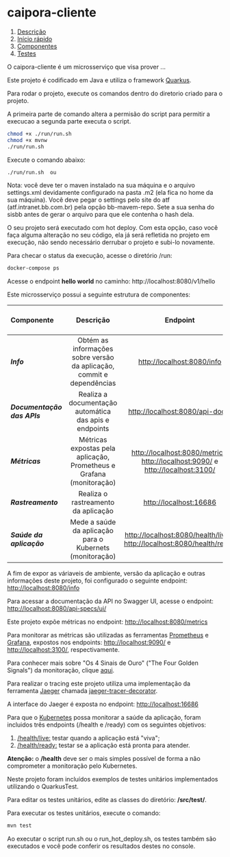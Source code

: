 # caipora-cliente

1. [Descrição](#1-descrição)
2. [Início rápido](#2-início-rápido)
3. [Componentes](#3-componentes)
4. [Testes](#4-testes)


O caipora-cliente é um microsserviço que visa prover ...

Este projeto é codificado em Java e utiliza o framework [Quarkus](<https://quarkus.io/>).



Para rodar o projeto, execute os comandos dentro do diretorio criado para o projeto.

A primeira parte de comando altera a permisão do script para permitir a execucao a segunda parte executa o script. 

``` bash
chmod +x ./run/run.sh 
chmod +x mvnw 
./run/run.sh
```

Execute o comando abaixo: 

```bash 
./run/run.sh  ou             
```

Nota: você deve ter o maven instalado na sua máquina e o arquivo settings.xml devidamente configurado na pasta .m2 (ela fica no home da sua máquina). Você deve pegar o settings pelo site do atf (atf.intranet.bb.com.br) pela opção bb-mavem-repo. Sete a sua senha do sisbb antes de gerar o arquivo para que ele contenha o hash dela. 

O seu projeto será executado com hot deploy. Com esta opção, caso você faça alguma alteração no seu código, ela já será refletida no projeto em execução, não sendo necessário derrubar o projeto e subi-lo novamente. 


Para checar o status da execução, acesse o diretório /run:

``` bash
docker-compose ps
```

Acesse o endpoint **hello world** no caminho: http://localhost:8080/v1/hello



Este microsserviço possui a seguinte estrutura de componentes:

| Componente                 | Descrição             | Endpoint                | Saiba mais em |
| :---                   | :----:                | :----:                   | ---:         |
| **_Info_**                   | Obtém as informações sobre versão da aplicação, commit e dependências            | <http://localhost:8080/info>             | [info](#31-info) |
| **_Documentação das APIs_**  | Realiza a documentação automática das apis e endpoints        | <http://localhost:8080/api-docs/> | [api-docs](#32-documentação-da-api)     |
| **_Métricas_**               | Métricas expostas pela aplicação, Prometheus e Grafana (monitoração)                 | <http://localhost:8080/metrics>, <http://localhost:9090/> e <http://localhost:3100/> | [metrics](#33-métricas)       |
| **_Rastreamento_**           | Realiza o rastreamento da aplicação           | <http://localhost:16686> | [tracing](#34-tracing)   |
| **_Saúde da aplicação_**     | Mede a saúde da aplicação para o Kubernets (monitoração)           | <http://localhost:8080/health/live> e <http://localhost:8080/health/ready> | [health](#35-health)       |



A fim de expor as váriaveis de ambiente, versão da aplicação e outras informações deste projeto, foi configurado o seguinte endpoint: <http://localhost:8080/info>



Para acessar a documentação da API no Swagger UI, acesse o endpoint: <http://localhost:8080/api-specs/ui/>



Este projeto expõe métricas no endpoint: <http://localhost:8080/metrics>

Para monitorar as métricas são utilizadas as ferramentas [Prometheus](<https://prometheus.io/docs/introduction/overview/>) e [Grafana](<http://docs.grafana.org/>), expostos nos endpoints: <http://localhost:9090/> e <http://localhost:3100/>, respectivamente.

Para conhecer mais sobre "Os 4 Sinais de Ouro" ("The Four Golden Signals") da monitoração, clique [aqui](https://landing.google.com/sre/sre-book/chapters/monitoring-distributed-systems/).



Para realizar o tracing este projeto utiliza uma implementação da ferramenta [Jaeger](<https://www.jaegertracing.io/>) chamada [jaeger-tracer-decorator](https://github.com/CarlosPanarello/jaeger-tracer-decorator).

A interface do Jaeger é exposta no endpoint: <http://localhost:16686>



Para que o [Kubernetes](<https://kubernetes.io/pt/>) possa monitorar a saúde da aplicação, foram incluidos três endpoints (/health e /ready) com os seguintes objetivos:

1. [/health/live:](<http://localhost:8080/health/live>) testar quando a aplicação está "viva";
2. [/health/ready:](<http://localhost:8080/health/ready>) testar se a aplicação está pronta para atender.

**Atenção:** o **/health** deve ser o mais simples possível de forma a não comprometer a monitoração pelo Kubernetes.




Neste projeto foram incluídos exemplos de testes unitários implementados utilizando o QuarkusTest.

Para editar os testes unitários, edite as classes do diretório: **/src/test/**.

Para executar os testes unitários, execute o comando:

``` bash
mvn test
```

Ao executar o script run.sh ou o run_hot_deploy.sh, os testes também são executados e você pode conferir os resultados destes no console. 